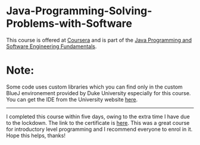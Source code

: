 # Java-Programming-Solving-Problems-with-Software

This course is offered at <a href="https://www.coursera.org">Coursera</a> and is part of the <a href="https://www.coursera.org/specializations/java-programming">Java Programming and Software Engineering Fundamentals</a>.

# Note:

Some code uses custom libraries which you can find only in the custom BlueJ environement provided by Duke University especially for this course. You can get the IDE from the University website <a href="http://www.dukelearntoprogram.com/downloads/bluej.php?course=2">here</a>.

<hr>

I completed this course within five days, owing to the extra time I have due to the lockdown. The link to the certificate is <a href="https://coursera.org/share/119b568a399d76cae31d772015f4cbc8">here</a>.
This was a great course for introductory level programming and I recommend everyone to enrol in it. Hope this helps, thanks!
